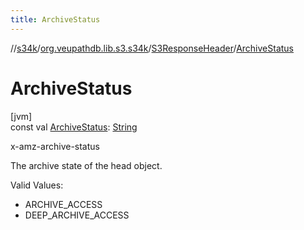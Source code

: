 ```yaml
---
title: ArchiveStatus
---
```

//[s34k](../../../index.html)/[org.veupathdb.lib.s3.s34k](../index.html)/[S3ResponseHeader](index.html)/[ArchiveStatus](-archive-status.html)



# ArchiveStatus



[jvm]\
const val [ArchiveStatus](-archive-status.html): [String](https://kotlinlang.org/api/latest/jvm/stdlib/kotlin/-string/index.html)



x-amz-archive-status



The archive state of the head object.



Valid Values:



- 
   ARCHIVE_ACCESS
- 
   DEEP_ARCHIVE_ACCESS





